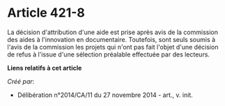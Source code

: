 # Article 421-8

La décision d'attribution d'une aide est prise après avis de la commission des aides à l'innovation en documentaire.
Toutefois, sont seuls soumis à l'avis de la commission les projets qui n'ont pas fait l'objet d'une décision de refus à
l'issue d'une sélection préalable effectuée par des lecteurs.

**Liens relatifs à cet article**

_Créé par_:

  - Délibération n°2014/CA/11 du 27 novembre 2014 - art., v. init.
